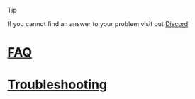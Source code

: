 > [!TIP]
> If you cannot find an answer to your problem visit out [Discord](https://discord.gg/Ks2Kzd4)

# [FAQ](FAQ)
# [Troubleshooting](Troubleshooting)